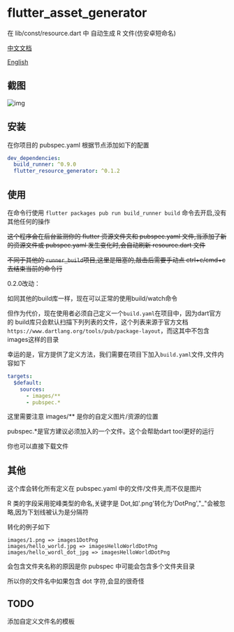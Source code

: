 # flutter_asset_generator

在 lib/const/resource.dart 中 自动生成 R 文件(仿安卓短命名)

[中文文档](https://github.com/CaiJingLong/flutter_resource_generator/blob/master/README_CHN.md)

[English](https://github.com/CaiJingLong/flutter_resource_generator)

## 截图

![img](https://github.com/CaiJingLong/some_asset/blob/master/flutter_resource_generator.gif)

## 安装

在你项目的 pubspec.yaml
根据节点添加如下的配置

```yaml
dev_dependencies:
  build_runner: ^0.9.0
  flutter_resource_generator: ^0.1.2
```

## 使用

在命令行使用 `flutter packages pub run build_runner build` 命令去开启,没有其他任何的操作

~~这个程序会在后台监测你的 flutter 资源文件夹和 pubspec.yaml 文件,当添加了新的资源文件或 pubspec.yaml 发生变化时,会自动刷新 resource.dart 文件~~

~~不同于其他的 `runner_build`项目,这里是阻塞的,敲击后需要手动点 ctrl+c/cmd+c 去结束当前的命令行~~

0.2.0改动：

如同其他的build库一样，现在可以正常的使用build/watch命令

但作为代价，现在使用者必须自己定义一个`build.yaml`在项目中，因为dart官方的 build库只会默认扫描下列列表的文件，这个列表来源于官方文档`https://www.dartlang.org/tools/pub/package-layout`，而这其中不包含images这样的目录

幸运的是，官方提供了定义方法，我们需要在项目下加入`build.yaml`文件,文件内容如下

```yaml
targets:
  $default:
    sources:
      - images/**
      - pubspec.*
```

这里需要注意 images/** 是你的自定义图片/资源的位置

pubspec.*是官方建议必须加入的一个文件。这个会帮助dart tool更好的运行

你也可以直接下载文件

## 其他

这个库会转化所有定义在 pubspec.yaml 中的文件/文件夹,而不仅是图片

R 类的字段采用驼峰类型的命名,关键字是 Dot,如'.png'转化为'DotPng',"\_"会被忽略,因为下划线被认为是分隔符

转化的例子如下

    images/1.png => images1DotPng
    images/hello_world.jpg => imagesHelloWorldDotPng
    images/hello_wordl_dot_jpg => imagesHelloWorldDotPng

会包含文件夹名称的原因是你 pubspec 中可能会包含多个文件夹目录

所以你的文件名中如果包含 dot 字符,会显的很奇怪

## TODO

添加自定义文件名的模板

